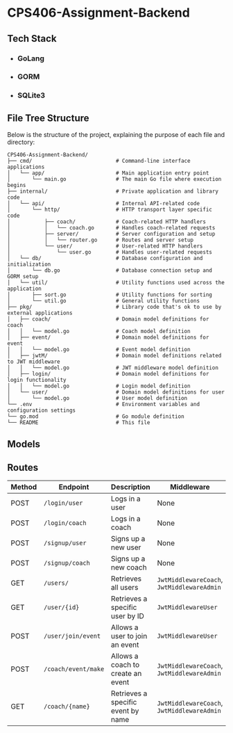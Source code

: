 # CPS406-Assignment-Backend
## Tech Stack
- ### GoLang
- ### GORM
- ### SQLite3

## File Tree Structure

Below is the structure of the project, explaining the purpose of each file and directory:

```plaintext
CPS406-Assignment-Backend/
├── cmd/                           # Command-line interface applications
│   └── app/                       # Main application entry point
│       └── main.go                # The main Go file where execution begins
├── internal/                      # Private application and library code
│   └── api/                       # Internal API-related code
│       └── http/                  # HTTP transport layer specific code
│           ├── coach/             # Coach-related HTTP handlers
│           │   └── coach.go       # Handles coach-related requests
│           ├── server/            # Server configuration and setup
│           │   └── router.go      # Routes and server setup
│           └── user/              # User-related HTTP handlers
│               └── user.go        # Handles user-related requests
│   └── db/                        # Database configuration and initialization
│       └── db.go                  # Database connection setup and GORM setup
│   └── util/                      # Utility functions used across the application
│       ├── sort.go                # Utility functions for sorting
│       └── util.go                # General utility functions
├── pkg/                           # Library code that's ok to use by external applications
│   ├── coach/                     # Domain model definitions for coach
│   │   └── model.go               # Coach model definition
│   ├── event/                     # Domain model definitions for event
│   │   └── model.go               # Event model definition
│   ├── jwtM/                      # Domain model definitions related to JWT middleware
│   │   └── model.go               # JWT middleware model definition
│   ├── login/                     # Domain model definitions for login functionality
│   │   └── model.go               # Login model definition
│   └── user/                      # Domain model definitions for user
│       └── model.go               # User model definition
└── .env                           # Environment variables and configuration settings
└── go.mod                         # Go module definition
└── README                         # This file

```

## Models

## Routes
| Method | Endpoint                | Description                               | Middleware                |
|--------|-------------------------|-------------------------------------------|---------------------------|
| POST   | `/login/user`           | Logs in a user                            | None                      |
| POST   | `/login/coach`          | Logs in a coach                           | None                      |
| POST   | `/signup/user`          | Signs up a new user                       | None                      |
| POST   | `/signup/coach`         | Signs up a new coach                      | None                      |
| GET    | `/users/`               | Retrieves all users                       | `JwtMiddlewareCoach`, `JwtMiddlewareAdmin` |
| GET    | `/user/{id}`            | Retrieves a specific user by ID           | `JwtMiddlewareUser`       |
| POST   | `/user/join/event`      | Allows a user to join an event            | `JwtMiddlewareUser`       |
| POST   | `/coach/event/make`     | Allows a coach to create an event         | `JwtMiddlewareCoach`, `JwtMiddlewareAdmin` |
| GET    | `/coach/{name}`         | Retrieves a specific event by name        | `JwtMiddlewareCoach`, `JwtMiddlewareAdmin` |



